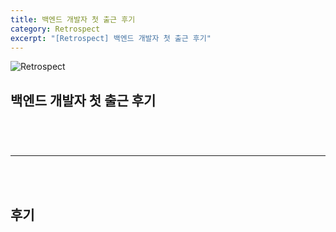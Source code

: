 ```yaml
---
title: 백엔드 개발자 첫 출근 후기
category: Retrospect
excerpt: "[Retrospect] 백엔드 개발자 첫 출근 후기"
---
```


![Retrospect](https://user-images.githubusercontent.com/83164003/161065431-242199bf-b586-4748-9d3a-eb07b427f34e.png)

## 백엔드 개발자 첫 출근 후기

<br>
<br>

### 
---


<br>
<br>

## 후기

<br>
<br>
